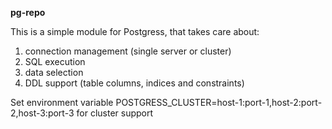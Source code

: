 **pg-repo**

This is a simple module for Postgress, that takes care about:
 1. connection management (single server or cluster)
 2. SQL execution
 3. data selection
 4. DDL support (table columns, indices and constraints)

Set environment variable POSTGRESS_CLUSTER=host-1:port-1,host-2:port-2,host-3:port-3 for cluster support

